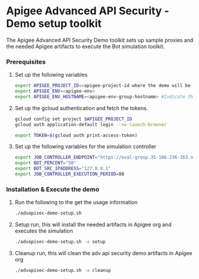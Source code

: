 # Apigee Advanced API Security - Demo setup  toolkit

The Apigee Advanced API Security Demo toolkit sets up sample proxies and the needed Apigee artifacts to execute the Bot simulation toolkit.  

### Prerequisites

1. Set up the following variables
    ```bash
    export APIGEE_PROJECT_ID=<apigee-project-id where the demo will be executed>
    export APIGEE_ENV=<apigee-env>
    export APIGEE_ENV_HOSTNAME=<apigee-env-group-hostname> #Indicate the protocol https or http ex: https://my-apigee.example.com
    ```

1. Set up the gcloud authentication and fetch the tokens.
    ```bash
    gcloud config set project $APIGEE_PROJECT_ID
    gcloud auth application-default login --no-launch-browser

    export TOKEN=$(gcloud auth print-access-token)
    ```

1. Set up the following variables for the simulation controller
    ```bash
    export JOB_CONTROLLER_ENDPOINT="https://eval-group.35-186-236-163.nip.io"
    export BOT_PERCENT="50"
    export BOT_SRC_IPADDRESS="127.0.0.1"
    export JOB_CONTROLLER_EXECUTION_PERIOD=80
    ```

### Installation & Execute the demo
1. Run the following to the get the usage information
    ```bash
    ./advapisec-demo-setup.sh
    ```
    
1. Setup run, this will install the needed artifacts in Apigee org and executes the simulation
    ```bash
    ./advapisec-demo-setup.sh -a setup
    ```

1. Cleanup run, this will clean the adv api security demo artifacts in Apigee org
    ```bash
    ./advapisec-demo-setup.sh -a cleanup
    ```
